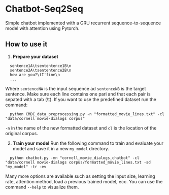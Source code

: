 # Chatbot-Seq2Seq

Simple chatbot implemented with a GRU recurrent sequence-to-sequence model with attention using Pytorch.

## How to use it

1) **Prepare your dataset**
```
  sentence1A\tsententence1B\n
  sentence2A\tsententence2B\n
  how are you?\tI'fine\n
  ...
```
Where `sentenceNA` is the input sequence ad `sentenceNB` is the target sentence. Make sure each line contains one pari and that each pair is sepated with a tab (\t).
If you want to use the predefined dataset run the command:
```
  python CMDC_data_preprocessing.py -n "formatted_movie_lines.txt" -cl "data/cornell movie-dialogs corpus"
```
`-n` in the name of the new formatted dataset and `cl` is the location of the original corpus.

2) **Train your model**
Run the following command to train and evaluate your model and save it in a new `my_model` directory.
```
  python chatbot.py -mn "cornell_movie_dialogs_chatbot" -cl "data/cornell movie-dialogs corpus/formatted_movie_lines.txt -sd "my_model" -tr -ev
```
Many more options are available such as setting the input size, learning rate, attention method, load a previous trained model, ecc. You can use the command `--help` to visualize them.
